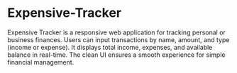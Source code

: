 # Expensive-Tracker
Expensive Tracker is a responsive web application for tracking personal or business finances. Users can input transactions by name, amount, and type (income or expense). It displays total income, expenses, and available balance in real-time. The clean UI ensures a smooth experience for simple financial management.
